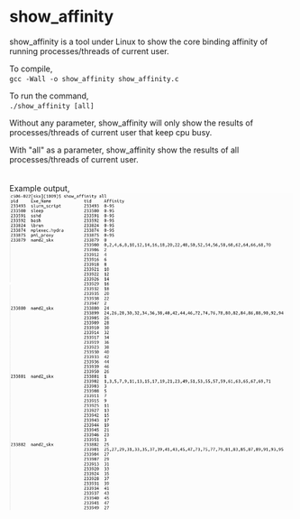 # show_affinity
show_affinity is a tool under Linux to show the core binding affinity of running processes/threads of current user. 


To compile,<br> 
`gcc -Wall -o show_affinity show_affinity.c`

To run the command, <br>
`./show_affinity [all]`

Without any parameter, show_affinity will only show the results of processes/threads of current user that keep cpu busy.

With "all" as a parameter, show_affinity show the results of all processes/threads of current user. 
<br>
<br>
<br>
Example output, <br>
![](https://github.com/TACC/show_affinity/blob/master/affinity.png)

